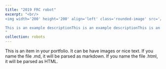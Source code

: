 ```yaml
---
title: "2019 FRC robot"
excerpt: "<br/>
<img width='200' height='200' align='left' class='rounded-image' src='/images/robots/2019FRC_square.jpg'> 

This is an example descriptionThis is an example descriptionThis is an example descriptionThis is an example descriptionThis is an example descriptionThis is an example descriptionThis is an example descriptionThis is an example descriptionThis is an example descriptionThis is an example descriptionThis is an example descriptionThis is an example descriptionThis is an example description
"
collection: robots
---
```


This is an item in your portfolio. It can be have images or nice text. If you name the file .md, it will be parsed as markdown. If you name the file .html, it will be parsed as HTML. 
